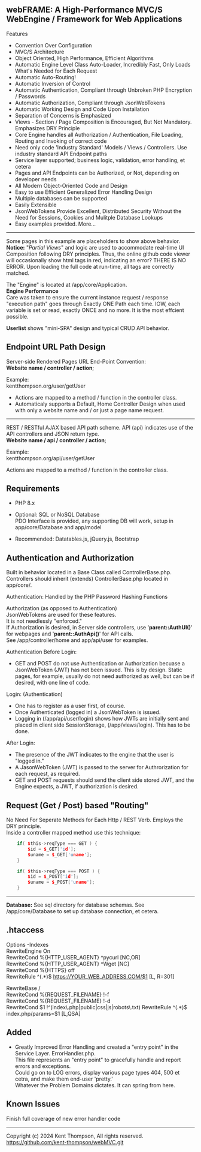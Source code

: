 webFRAME: A High-Performance MVC/S WebEngine / Framework for Web Applications
------------
Features
+ Convention Over Configuration
+ MVC/S Architecture
+ Object Oriented, High Performance, Efficient Algorithms
+ Automatic Engine Level Class Auto-Loader, Incredibly Fast, Only Loads What's Needed for Each Request
+ Automatic Auto-Routing!
+ Automatic Inversion of Control
+ Automatic Authentication, Compliant through Unbroken PHP Encryption / Passwords
+ Automatic Authorization, Compliant through JsonWebTokens
+ Automatic Working Design and Code Upon Installation
+ Separation of Concerns is Emphasized
+ Views - Section / Page Composition is Encouraged, But Not Mandatory. Emphasizes DRY Principle
+ Core Engine handles all Authorization / Authentication, File Loading, Routing and Invoking of correct code
+ Need only code 'Industry Standard' Models / Views / Controllers. Use industry standard API Endpoint paths
+ Service layer supported; business logic, validation, error handling, et cetera
+ Pages and API Endpoints can be Authorized, or Not, depending on developer needs
+ All Modern Object-Oriented Code and Design
+ Easy to use Efficient Generalized Error Handling Design
+ Multiple databases can be supported
+ Easily Extensible
+ JsonWebTokens Provide Excellent, Distributed Security Without the Need for Sessions, Cookies and Mulitple Database Lookups
+ Easy examples provided. More...  
------------

Some pages in this example are placeholders to show above behavior.  
**Notice:** "*Partial Views*" and logic are used to accommodate real-time UI Composition following DRY principles. Thus, the online github code viewer will occasionally show html tags in red, indicating an error? THERE IS NO ERROR. Upon loading the full code at run-time, all tags are correctly matched.

The "Engine" is located at /app/core/Application.  
**Engine Performance**  
Care was taken to ensure the current instance request / response "execution path" goes through Exactly ONE Path each time. IOW, each variable is set or read, exactly ONCE and no more. It is the most effcient possible. 

**Userlist** shows "mini-SPA" design and typical CRUD API behavior.

Endpoint URL Path Design
--
Server-side Rendered Pages URL End-Point Convention:  
**Website name / controller / action**;

Example:  
kentthompson.org/user/getUser

+ Actions are mapped to a method / function in the controller class.
+ Automaticaly supports a Default, Home Controller Design when used with only a website name and / or just a page name request.

------------

REST / RESTful AJAX based API path scheme.  API (api) indicates use of the API controllers and JSON return type.  
**Website name  / api / controller / action**;

Example:  
kentthompson.org/api/user/getUser

Actions are mapped to a method / function in the controller class.  

Requirements
----
+ PHP 8.x

+ Optional:
SQL or NoSQL Database  
  PDO Interface is provided, any supporting DB will work, setup in app/core/Database and app/model

+ Recommended:
Datatables.js,
jQuery.js,
Bootstrap

Authentication and Authorization
----
Built in behavior located in a Base Class called ControllerBase.php. Controllers should inherit (extends) ControllerBase.php located in app/core/.

Authentication: Handled by the PHP Password Hashing Functions

Authorization (as opposed to Authentication)  
JsonWebTokens are used for these features.  
It is not needlessly "enforced."  
If Authorization is desired, in Server side controllers, use '**parent::AuthUI()**' for webpages and '**parent::AuthApi()**' for API calls.  
 See /app/controller/home and app/api/user for examples.

Authentication Before Login:
+ GET and POST do not use Authentication or Authorization becuase a JsonWebToken (JWT) has not been issued. This is by design. Static pages, for example, usually do not need authorized as well, but can be if desired, with one line of code.

Login: (Authentication)
+ One has to register as a user first, of course.
+ Once Authenticated (logged in) a JsonWebToken is issued.
+ Logging in (/app/api/user/login) shows how JWTs are initially sent and placed in  client side SessionStorage, (/app/views/login). This has to be done.

After Login:
+ The presence of the JWT indicates to the engine that the user is "logged in."
+ A JasonWebToken (JWT) is passed to the server for Authrorization for each request, as required.
+ GET and POST requests should send the client side stored JWT, and the Engine expects, a JWT, if authorization is desired.

Request (Get / Post) based "Routing"
----
No Need For Seperate Methods for Each Http / REST Verb. Employs the DRY principle.  
Inside a controller mapped method use this technique:
```c++
    if( $this->reqType === GET ) {
        $id = $_GET['id'];
        $uname = $_GET['uname'];
    }

    if( $this->reqType === POST ) {
        $id = $_POST['id'];
        $uname = $_POST['uname'];
    }
```
----

**Database:**  See sql directory for database schemas. See /app/core/Database to set up database connection, et cetera.

.htaccess
----

Options -Indexes  
RewriteEngine On  
RewriteCond %{HTTP_USER_AGENT} ^pycurl [NC,OR]  
RewriteCond %{HTTP_USER_AGENT} ^Wget [NC]  
RewriteCond %{HTTPS} off  
RewriteRule ^(.*)$ https://YOUR_WEB_ADDRESS.COM/$1 [L, R=301]  

RewriteBase /  
RewriteCond %{REQUEST_FILENAME} !-f  
RewriteCond %{REQUEST_FILENAME} !-d  
RewriteCond $1 !^(index\.php|public|css|js|robots\.txt)  
RewriteRule ^(.*)$ index.php/params=$1 [L,QSA]  

Added
----

+ Greatly Improved Error Handling and created a "entry point" in the Service Layer. ErrorHandler.php.  
This file represents an "entry point" to gracefully handle and report errors and exceptions.  
Could go on to LOG errors, display various page types 404, 500 et cetra, and make them end-user 'pretty.'  
Whatever the Problem Domains dictates. It can spring from here.

Known Issues
----

Finish full coverage of new error handler code

---

Copyright (c) 2024 Kent Thompson, All rights reserved.  
https://github.com/kent-thompson/webMVC.git